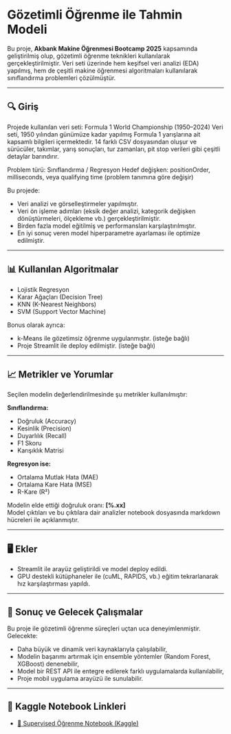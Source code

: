 # Gözetimli Öğrenme ile Tahmin Modeli

Bu proje, **Akbank Makine Öğrenmesi Bootcamp 2025** kapsamında geliştirilmiş olup, gözetimli öğrenme teknikleri kullanılarak gerçekleştirilmiştir. Veri seti üzerinde hem keşifsel veri analizi (EDA) yapılmış, hem de çeşitli makine öğrenmesi algoritmaları kullanılarak sınıflandırma problemleri çözülmüştür.

---

## 🔍 Giriş

Projede kullanılan veri seti: Formula 1 World Championship (1950–2024)
Veri seti, 1950 yılından günümüze kadar yapılmış Formula 1 yarışlarına ait kapsamlı bilgileri içermektedir. 14 farklı CSV dosyasından oluşur ve sürücüler, takımlar, yarış sonuçları, tur zamanları, pit stop verileri gibi çeşitli detaylar barındırır.

Problem türü: Sınıflandırma / Regresyon
Hedef değişken: positionOrder, milliseconds, veya qualifying time (problem tanımına göre değişir)

Bu projede:
- Veri analizi ve görselleştirmeler yapılmıştır.
- Veri ön işleme adımları (eksik değer analizi, kategorik değişken dönüştürmeleri, ölçekleme vb.) gerçekleştirilmiştir.
- Birden fazla model eğitilmiş ve performansları karşılaştırılmıştır.
- En iyi sonuç veren model hiperparametre ayarlaması ile optimize edilmiştir.

---

## 📊 Kullanılan Algoritmalar

- Lojistik Regresyon
- Karar Ağaçları (Decision Tree)
- KNN (K-Nearest Neighbors)
- SVM (Support Vector Machine)

Bonus olarak ayrıca:
- k-Means ile gözetimsiz öğrenme uygulanmıştır. (isteğe bağlı)
- Proje Streamlit ile deploy edilmiştir. (isteğe bağlı)

---

## 📈 Metrikler ve Yorumlar

Seçilen modelin değerlendirilmesinde şu metrikler kullanılmıştır:

**Sınıflandırma:**
- Doğruluk (Accuracy)
- Kesinlik (Precision)
- Duyarlılık (Recall)
- F1 Skoru
- Karışıklık Matrisi

**Regresyon ise:**
- Ortalama Mutlak Hata (MAE)
- Ortalama Kare Hata (MSE)
- R-Kare (R²)

Modelin elde ettiği doğruluk oranı: **[%.xx]**  
Model çıktıları ve bu çıktılara dair analizler notebook dosyasında markdown hücreleri ile açıklanmıştır.

---

## 🖥️ Ekler

- Streamlit ile arayüz geliştirildi ve model deploy edildi.
- GPU destekli kütüphaneler ile (cuML, RAPIDS, vb.) eğitim tekrarlanarak hız karşılaştırması yapıldı.

---

## 🎯 Sonuç ve Gelecek Çalışmalar

Bu proje ile gözetimli öğrenme süreçleri uçtan uca deneyimlenmiştir. Gelecekte:

- Daha büyük ve dinamik veri kaynaklarıyla çalışılabilir,
- Modelin başarımı artırmak için ensemble yöntemler (Random Forest, XGBoost) denenebilir,
- Model bir REST API ile entegre edilerek farklı uygulamalarda kullanılabilir,
- Proje mobil uygulama arayüzü ile sunulabilir.

---

## 🔗 Kaggle Notebook Linkleri

- [📌 Supervised Öğrenme Notebook (Kaggle)](https://www.kaggle.com/code/berkaycakaroglu/mlbootcamp-supervised-makine-ogrenmesi)
